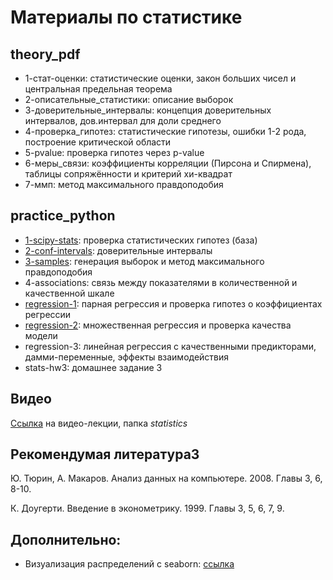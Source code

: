 # Материалы по статистике

## theory_pdf

* 1-стат-оценки: статистические оценки, закон больших чисел и центральная предельная теорема
* 2-описательные_статистики: описание выборок
* 3-доверительные_интервалы: концепция доверительных интервалов, дов.интервал для доли среднего
* 4-проверка_гипотез: статистические гипотезы, ошибки 1-2 рода, построение критической области
* 5-pvalue: проверка гипотез через p-value
* 6-меры_связи: коэффициенты корреляции (Пирсона и Спирмена), таблицы сопряжённости и критерий хи-квадрат
* 7-ммп: метод максимального правдоподобия

## practice_python

* [1-scipy-stats](http://nbviewer.jupyter.org/github/allatambov/CognTech/blob/master/statistics/practice_python/1-scipy-stats.ipynb): проверка статистических гипотез (база)
* [2-conf-intervals](https://nbviewer.jupyter.org/github/allatambov/CognTech/blob/master/statistics/practice_python/2-conf-intervals.ipynb): доверительные интервалы
* [3-samples](https://nbviewer.jupyter.org/github/allatambov/CognTech/blob/master/statistics/practice_python/3-samples.ipynb): генерация выборок и метод максимального правдоподобия
* 4-associations: связь между показателями в количественной и качественной шкале
* [regression-1](http://nbviewer.jupyter.org/github/allatambov/CognTech/blob/master/statistics/practice_python/regression-1.ipynb): парная регрессия и проверка гипотез о коэффициентах регрессии
* [regression-2](https://nbviewer.jupyter.org/github/allatambov/CognTech/blob/master/statistics/practice_python/regression-2.ipynb): множественная регрессия и проверка качества модели
* regression-3: линейная регрессия с качественными предикторами, дамми-переменные, эффекты взаимодействия
* stats-hw3: домашнее задание 3

## Видео

[Ссылка](https://www.dropbox.com/sh/fl47igkip98tmqf/AACMZw0UZoLSnMl-7vYDksOha?dl=0) на видео-лекции, папка *statistics*


## Рекомендумая литература3

Ю. Тюрин, А. Макаров. Анализ данных на компьютере. 2008. Главы 3, 6, 8-10.

К. Доугерти. Введение в эконометрику. 1999. Главы 3, 5, 6, 7, 9.

## Дополнительно:

* Визуализация распределений с seaborn: [ссылка](https://seaborn.pydata.org)

